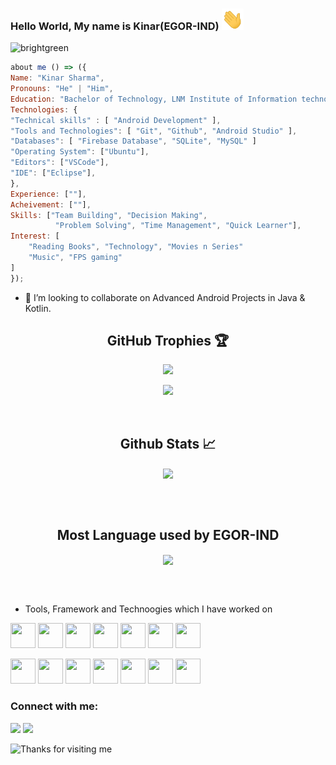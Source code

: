 ### Hello World, My name is Kinar(EGOR-IND) <img src="https://github.com/ABSphreak/ABSphreak/blob/master/gifs/Hi.gif" width="35px"> 
![brightgreen](https://komarev.com/ghpvc/?username=deepak-prajapatii)<br/>


```js
about me () => ({
Name: "Kinar Sharma",
Pronouns: "He" | "Him",
Education: "Bachelor of Technology, LNM Institute of Information technology, Jaipur, India",
Technologies: {
"Technical skills" : [ "Android Development" ],
"Tools and Technologies": [ "Git", "Github", "Android Studio" ],
"Databases": [ "Firebase Database", "SQLite", "MySQL" ]
"Operating System": ["Ubuntu"],
"Editors": ["VSCode"],
"IDE": ["Eclipse"],
},
Experience: [""],
Acheivement: [""],
Skills: ["Team Building", "Decision Making",
          "Problem Solving", "Time Management", "Quick Learner"],
Interest: [
    "Reading Books", "Technology", "Movies n Series"
    "Music", "FPS gaming" 
]
});
```
- 👯 I’m looking to collaborate on Advanced Android Projects in Java & Kotlin.

 <h2> <summary align="center">GitHub Trophies 🏆</summary></h2>
<p align="center">
  <a href="https://github.com/ryo-ma/github-profile-trophy" target="_blank">
    <img src="https://github-profile-trophy.vercel.app/?username=EGOR-IND&theme=gruvbox"/>
  </a>
</p>

<p align="center">
  <a>
   <img src="https://github-readme-streak-stats.herokuapp.com/?user=EGOR-IND&theme=dark&hide_border=true"/>
</p>
<br/>  
  
<h2><summary align="center">Github Stats 📈</summary></h2>
<p align="center">
<img align="center" src="https://github-readme-stats-omega-umber.vercel.app/api?username=EGOR-IND&show_icons=true&count_private=true&theme=radical">
</p>
<br>
<br/>

<h2><summary align="center">Most Language used by EGOR-IND</summary></h2>
<p align="center">
<img align="center" src="https://github-readme-stats.vercel.app/api/top-langs/?username=EGOR-IND&hide=scss&layout=compact&theme=tokyonight">
</p>
<br>
<br/>

- Tools, Framework and Technoogies which I have worked on

<code><img height="40" width="40" src="https://git-scm.com/images/logos/downloads/Git-Icon-1788C.png"></code>
<code><img height="40" width="40" src="https://2.bp.blogspot.com/-tzm1twY_ENM/XlCRuI0ZkRI/AAAAAAAAOso/BmNOUANXWxwc5vwslNw3WpjrDlgs9PuwQCLcBGAsYHQ/s1600/pasted%2Bimage%2B0.png"></code>
<code><img height="40" width="40" src="https://i.pinimg.com/originals/e9/94/61/e99461fdd5b3db8bdb3081d8acf5e524.png"></code>
<code><img height="40" width="40" src="https://github.githubassets.com/images/modules/logos_page/GitHub-Mark.png"></code>
<code><img height="40" width="40" src="https://cdn.freebiesupply.com/logos/large/2x/eclipse-11-logo-png-transparent.png"></code>
<code><img height="40" width="40" src="https://www.gstatic.com/devrel-devsite/prod/v9d82702993bc22f782b7874a0f933b5e39c1f0889acab7d1fce0d6deb8e0f63d/cloud/images/favicons/onecloud/apple-icon.png"></code>
<code><img height="40" width="40" src="https://encrypted-tbn0.gstatic.com/images?q=tbn:ANd9GcR07i96uVvacjYBZn2Hanb8yikQLgOTtTdZvA&usqp=CAU"></code>

<code><img height="40" width="40" src="https://seeklogo.com/images/M/mysql-logo-69B39F7D18-seeklogo.com.png"></code>
<code><img height="40" width="40" src="https://upload.wikimedia.org/wikipedia/commons/thumb/3/38/SQLite370.svg/1200px-SQLite370.svg.png"></code>
<code><img height="40" width="40" src="https://user-images.githubusercontent.com/674621/71187801-14e60a80-2280-11ea-94c9-e56576f76baf.png"></code>
<code><img height="40" width="40" src="https://miro.medium.com/max/3840/1*_qZn_GHiB991DUzWJ2aQog.jpeg"></code>
<code><img height="40" width="40" src="https://miro.medium.com/max/2560/1*ixBILv0Ox0ht6ktGXn-jdw.png"></code>
<code><img height="40" width="40" src="https://miro.medium.com/proxy/1*TB8U_zc34XG2qk1LeOBdPA.jpeg"></code>
<code><img height="40" width="40" src="https://www.appbrain.com/stats/libraries/square-icon/google_gson.png"></code>

### Connect with me:
[<img src="https://img.shields.io/badge/linkedin-%230077B5.svg?&style=for-the-badge&logo=linkedin&logoColor=white" />](https://www.linkedin.com/in/kinar-sharma-a39b45190/)
[<img src = "https://img.shields.io/badge/twitter-%2320A1F1.svg?&style=for-the-badge&logo=twitter&logoColor=white">](https://twitter.com/kinar_sharma)

<img height="120" alt="Thanks for visiting me" width="100%" src="https://raw.githubusercontent.com/BrunnerLivio/brunnerlivio/master/images/marquee.svg" />
